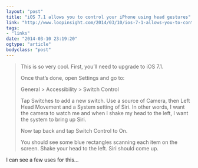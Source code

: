 ```yaml
---
layout: "post"
title: "iOS 7.1 allows you to control your iPhone using head gestures"
link: "http://www.loopinsight.com/2014/03/10/ios-7-1-allows-you-to-control-your-iphone-using-head-gestures/?utm_source=loopinsight.com&utm_medium=referral&utm_campaign=Feed%3A+loopinsight%2FKqJb+(The+Loop)&utm_content=FeedBurner"
tags: 
- "links"
date: "2014-03-10 23:19:20"
ogtype: "article"
bodyclass: "post"
---
```


> This is so very cool. First, you’ll need to upgrade to iOS 7.1.
> 
> Once that’s done, open Settings and go to:
> 
> General > Accessibility > Switch Control
> 
> Tap Switches to add a new switch. Use a source of Camera, then Left Head Movement and a System setting of Siri. In other words, I want the camera to watch me and when I shake my head to the left, I want the system to bring up Siri.
> 
> Now tap back and tap Switch Control to On.
> 
> You should see some blue rectangles scanning each item on the screen. Shake your head to the left. Siri should come up.

I can see a few uses for this…